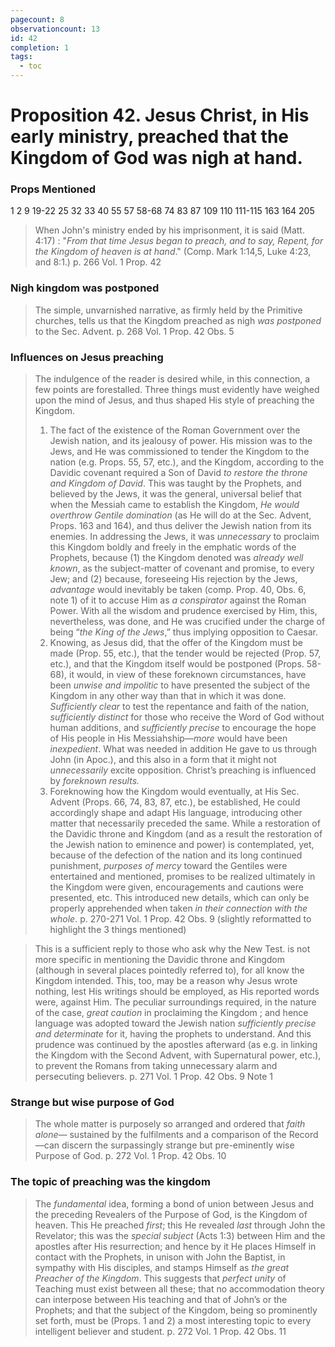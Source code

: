 ```yaml
---
pagecount: 8
observationcount: 13
id: 42
completion: 1
tags:
  - toc
---
```

# Proposition 42. Jesus Christ, in His early ministry, preached that the Kingdom of God was nigh at hand.

### Props Mentioned
1 2 9 19-22 25 32 33 40 55 57 58-68 74 83 87 109 110 111-115 163 164 205

> When John's ministry ended by his imprisonment, it is said (Matt. 4:17) : "*From that time Jesus began to preach, and to say, Repent, for the Kingdom of heaven is at hand*." (Comp. Mark 1:14,5, Luke 4:23, and 8:1.)
> p. 266 Vol. 1 Prop. 42
### Nigh kingdom was postponed
>The simple, unvarnished narrative, as firmly held by the Primitive churches, tells us that the Kingdom preached as nigh *was postponed* to the Sec. Advent.
>p. 268 Vol. 1 Prop. 42 Obs. 5
### Influences on Jesus preaching
>The indulgence of the reader is desired while, in this connection, a few points are forestalled. Three things must evidently have weighed upon the mind of Jesus, and thus shaped His style of preaching the Kingdom. 
>1. The fact of the existence of the Roman Government over the Jewish nation, and its jealousy of power. His mission was to the Jews, and He was commissioned to tender the Kingdom to the nation (e.g. Props. 55, 57, etc.), and the Kingdom, according to the Davidic covenant required a Son of David *to restore the throne and Kingdom of David*. This was taught by the Prophets, and believed by the Jews, it was the general, universal belief that when the Messiah came to establish the Kingdom, *He would overthrow Gentile domination* (as He will do at the Sec. Advent, Props. 163 and 164), and thus deliver the Jewish nation from its enemies. In addressing the Jews, it was *unnecessary* to proclaim this Kingdom boldly and freely in the emphatic words of the Prophets, because (1) the Kingdom denoted was *already well known*, as the subject-matter of covenant and promise, to every Jew; and (2) because, foreseeing His rejection by the Jews, *advantage* would inevitably be taken (comp. Prop. 40, Obs. 6, note 1) of it to accuse Him as *a conspirator* against the Roman Power. With all the wisdom and prudence exercised by Him, this, nevertheless, was done, and He was crucified under the charge of being “*the King of the Jews*,” thus implying opposition to Caesar. 
>2. Knowing, as Jesus did, that the offer of the Kingdom must be made (Prop. 55, etc.), that the tender would be rejected (Prop. 57, etc.), and that the Kingdom itself would be postponed (Props. 58-68), it would, in view of these foreknown circumstances, have been *unwise and impolitic* to have presented the subject of the Kingdom in any other way than that in which it was done. *Sufficiently clear* to test the repentance and faith of the nation, *sufficiently distinct* for those who receive the Word of God without human additions, and *sufficiently precise* to encourage the hope of His people in His Messiahship—*more* would have been *inexpedient*. What was needed in addition He gave to us through John (in Apoc.), and this also in a form that it might not *unnecessarily* excite opposition. Christ’s preaching is influenced by *foreknown results.* 
>3. Foreknowing how the Kingdom would eventually, at His Sec. Advent (Props. 66, 74, 83, 87, etc.), be established, He could accordingly shape and adapt His language, introducing other matter that necessarily preceded the same. While a restoration of the Davidic throne and Kingdom (and as a result the restoration of the Jewish nation to eminence and power) is contemplated, yet, because of the defection of the nation and its long continued punishment, *purposes of mercy* toward the Gentiles were entertained and mentioned, promises to be realized ultimately in the Kingdom were given, encouragements and cautions were presented, etc. This introduced new details, which can only be properly apprehended when taken *in their connection with the whole*.
>p. 270-271 Vol. 1 Prop. 42 Obs. 9 (slightly reformatted to highlight the 3 things mentioned)

> This is a sufficient reply to those who ask why the New Test. is not more specific in mentioning the Davidic throne and Kingdom (although in several places pointedly referred to), for all know the Kingdom intended. This, too, may be a reason why Jesus wrote nothing, lest His writings should be employed, as His reported words were, against Him.  The peculiar surroundings required, in the nature of the case, *great caution* in proclaiming the Kingdom ; and hence language was adopted toward the Jewish nation *sufficiently precise and determinate* for it, having the prophets to understand.  And this prudence was continued by the apostles afterward (as e.g. in linking the Kingdom with the Second Advent, with Supernatural power, etc.), to prevent the Romans from taking unnecessary alarm and persecuting believers.
> p. 271 Vol. 1 Prop. 42 Obs. 9 Note 1
### Strange but wise purpose of God
>The whole matter is purposely so arranged and ordered that *faith alone*— sustained by the fulfilments and a comparison of the Record—can discern the surpassingly strange but pre-eminently wise Purpose of God.
>p. 272 Vol. 1 Prop. 42 Obs. 10
### The topic of preaching was the kingdom
>The *fundamental* idea, forming a bond of union between Jesus and the preceding Revealers of the Purpose of God, is the Kingdom of heaven. This He preached *first*; this He revealed *last* through John the Revelator; this was the *special subject* (Acts 1:3) between Him and the apostles after His resurrection; and hence by it He places Himself in contact with the Prophets, in unison with John the Baptist, in sympathy with His disciples, and stamps Himself as *the great Preacher of the Kingdom*. This suggests that *perfect unity* of Teaching must exist between all these; that no accommodation theory can interpose between His teaching and that of John’s or the Prophets; and that the subject of the Kingdom, being so prominently set forth, must be (Props. 1 and 2) a most interesting topic to every intelligent believer and student.
>p. 272 Vol. 1 Prop. 42 Obs. 11

